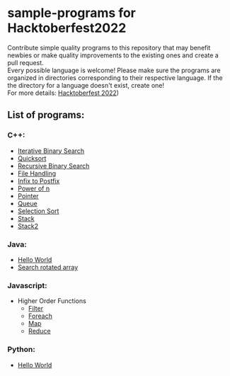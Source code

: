 # sample-programs for Hacktoberfest2022
Contribute simple quality programs to this repository that may benefit newbies or make quality improvements to the existing ones and create a pull request.<br />Every possible language is welcome! Please make sure the programs are organized in directories corresponding to their respective language. If the the directory for a language doesn't exist, create one!<br />For more details: [Hacktoberfest 2022](https://hacktoberfest.com/participation/))

## List of programs:
### C++:
* [Iterative Binary Search](https://github.com/mohit103/sample-programs/blob/main/C%2B%2B/IterativeBinarySearch.cpp)
* [Quicksort](https://github.com/mohit103/sample-programs/blob/main/C%2B%2B/QuickSort.cpp)
* [Recursive Binary Search](https://github.com/mohit103/sample-programs/blob/main/C%2B%2B/RecursiveBinarySearch.cpp)
* [File Handling](https://github.com/mohit103/sample-programs/blob/main/C%2B%2B/filehandling.cpp)
* [Infix to Postfix](https://github.com/mohit103/sample-programs/blob/main/C%2B%2B/infix_to_postfix_with_REVPOL.cpp)
* [Power of n](https://github.com/mohit103/sample-programs/blob/main/C%2B%2B/power.cpp)
* [Pointer](https://github.com/mohit103/sample-programs/blob/main/C%2B%2B/ptr.cpp)
* [Queue](https://github.com/mohit103/sample-programs/blob/main/C%2B%2B/queue.cpp)
* [Selection Sort](https://github.com/mohit103/sample-programs/blob/main/C%2B%2B/selection.cpp)
* [Stack](https://github.com/mohit103/sample-programs/blob/main/C%2B%2B/stack.cpp)
* [Stack2](https://github.com/mohit103/sample-programs/blob/main/C%2B%2B/stack2.cpp)
### Java:
* [Hello World](https://github.com/mohit103/sample-programs/blob/main/Java/HelloWorld.java)
* [Search rotated array](https://github.com/mohit103/sample-programs/blob/main/Java/Search_Raotated_Sorted_Array.java)
### Javascript:
* Higher Order Functions
  - [Filter](https://github.com/mohit103/sample-programs/blob/main/JavaScript/HOF/filter.js)
  - [Foreach](https://github.com/mohit103/sample-programs/blob/main/JavaScript/HOF/forEach.js)
  - [Map](https://github.com/mohit103/sample-programs/blob/main/JavaScript/HOF/map.js)
  - [Reduce](https://github.com/mohit103/sample-programs/blob/main/JavaScript/HOF/reduce.js)
### Python:
* [Hello World](https://github.com/mohit103/sample-programs/blob/main/Python/HelloWorld.py)

